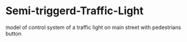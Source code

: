 # Semi-triggerd-Traffic-Light
model of control system of a traffic light on main street with pedestrians button 
